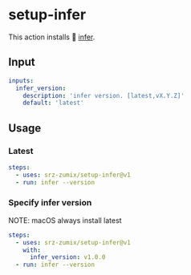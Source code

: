 # setup-infer

This action installs :blue_book: [infer][].

## Input

```yaml
inputs:
  infer_version:
    description: 'infer version. [latest,vX.Y.Z]'
    default: 'latest'
```

## Usage

### Latest

```yaml
steps:
  - uses: srz-zumix/setup-infer@v1
  - run: infer --version
```

### Specify infer version

NOTE: macOS always install latest

```yaml
steps:
  - uses: srz-zumix/setup-infer@v1
    with:
      infer_version: v1.0.0
  - run: infer --version
```

[infer]:https://github.com/facebook/infer
